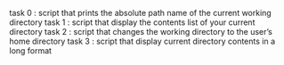 task 0 :  script that prints the absolute path name of the current working directory
task 1 : script that display the contents list of your current directory
task 2 : script that changes the working directory to the user’s home directory
task 3 : script that display current directory contents in a long format
